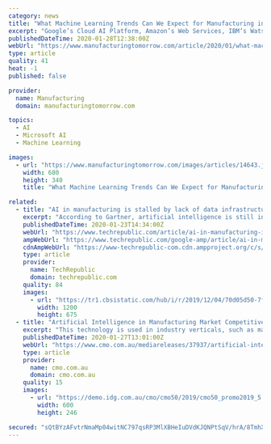 ```yaml
---
category: news
title: "What Machine Learning Trends Can We Expect for Manufacturing in 2020?"
excerpt: "Google’s Cloud AI Platform, Amazon’s Web Services, IBM’s Watson and Microsoft’s Azure Platform are all excellent examples of AI and machine learning solutions based in the cloud. As we head into 2020, they will continue to dominate across all sectors. What this activity means for manufacturers is quite simple. Not only will it be ..."
publishedDateTime: 2020-01-28T12:38:00Z
webUrl: "https://www.manufacturingtomorrow.com/article/2020/01/what-machine-learning-trends-can-we-expect-for-manufacturing-in-2020/14643"
type: article
quality: 41
heat: -1
published: false

provider:
  name: Manufacturing
  domain: manufacturingtomorrow.com

topics:
  - AI
  - Microsoft AI
  - Machine Learning

images:
  - url: "https://www.manufacturingtomorrow.com/images/articles/14643.jpg"
    width: 680
    height: 340
    title: "What Machine Learning Trends Can We Expect for Manufacturing in 2020?"

related:
  - title: "AI in manufacturing is stalled by lack of data infrastructure and internal buy-in"
    excerpt: "According to Gartner, artificial intelligence is still in the early phases of the hype cycle. Among the 37 types of AI on its chart, only speech recognition and GPU accelerators have reached the plateau of productivity. Despite the fact that many AI technologies are too new for mainstream adoption, manufacturing leaders are already stuck in a ..."
    publishedDateTime: 2020-01-23T14:34:00Z
    webUrl: "https://www.techrepublic.com/article/ai-in-manufacturing-is-stalled-by-lack-of-data-infrastructure-and-internal-buy-in/"
    ampWebUrl: "https://www.techrepublic.com/google-amp/article/ai-in-manufacturing-is-stalled-by-lack-of-data-infrastructure-and-internal-buy-in/"
    cdnAmpWebUrl: "https://www-techrepublic-com.cdn.ampproject.org/c/s/www.techrepublic.com/google-amp/article/ai-in-manufacturing-is-stalled-by-lack-of-data-infrastructure-and-internal-buy-in/"
    type: article
    provider:
      name: TechRepublic
      domain: techrepublic.com
    quality: 84
    images:
      - url: "https://tr1.cbsistatic.com/hub/i/r/2019/12/04/70d05d50-7fdc-4611-acee-d1c6867906c0/thumbnail/1200x675/075730befe930c61f707faeac9381bfe/20191125-veronica-karen.jpg"
        width: 1200
        height: 675
  - title: "Artificial Intelligence in Manufacturing Market Competitive Analysis 2018-2025 and Key Players - Bosch, Cisco, GE, IBM"
    excerpt: "This technology is used in industry verticals, such as manufacturing, supply chain, and others. Development of artificial intelligence-empowered chips, robots, and others in manufacturing help enhance the overall production line, and thus, has significantly increased the adoption of artificial intelligence in the manufacturing sector."
    publishedDateTime: 2020-01-27T13:01:00Z
    webUrl: "https://www.cmo.com.au/mediareleases/37937/artificial-intelligence-in-manufacturing-market/"
    type: article
    provider:
      name: cmo.com.au
      domain: cmo.com.au
    quality: 15
    images:
      - url: "https://demo.idg.com.au/cmo/cmo50/2019/cmo50_promo2019_5.jpg"
        width: 600
        height: 246

secured: "sQtBYzAFvtrNmaMp04witNC797qsRP3MlXBHeIuDVdKJQNPtSqV/hrA/8TmhXX1hYYds1MiIqO4jF+N/XcK8I2F9WkMMmIiETwV3MR8kYv/C9370mwXGOB7zIf1Bye0qIopS4oB7tucMsfRcggi2E/5P4CUXtGtTS87zDVsgyZQ2+zuDgUUWrfRcMsrPSINg2Oe8wzra/yS1qc2A3yJKY4MrBKiGWOhCkbtTzvkqbv6udcMXfTy+n0xPoRsDXfEKomTI2fMVtt3AZvUMpTLwQQffoE1b4xGmvHDSriZ6jk91P53Pqbmyy9xaTqkVA7S6MAXKLd56HJk+kMyt02NPYhCHNB2UzpHETd/A1yQFSCPJ4YolNT9hLtQESSnqglTcDY0YSG9CgaHiYjcoxUUc8PQOTPk9+JcG3R9rynQhUvWT7WR3z6bk847YTIVoQmrinfgxmFi6dCKxuAlmb09TPzfcy77jqOTbZUiQR+br0qU=;cY/fo3SZejphcKYBAR0hlg=="
---
```


